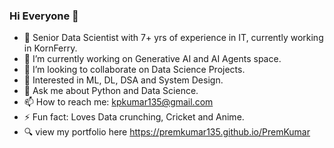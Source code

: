 ### Hi Everyone 👋

- 🔭 Senior Data Scientist with 7+ yrs of experience in IT, currently working in KornFerry.
- 🌱 I’m currently working on Generative AI and AI Agents space.
- 👯 I’m looking to collaborate on Data Science Projects.
- 🤔 Interested in ML, DL, DSA and System Design.
- 💬 Ask me about Python and Data Science.
- 📫 How to reach me: kpkumar135@gmail.com
- ⚡ Fun fact: Loves Data crunching, Cricket and Anime.
- :mag: view my portfolio here https://premkumar135.github.io/PremKumar

